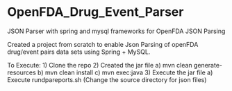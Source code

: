 # OpenFDA_Drug_Event_Parser
JSON Parser with spring and mysql frameworks for OpenFDA JSON Parsing


Created a project from scratch to enable Json Parsing of openFDA drug/event pairs data sets using Spring + MySQL.

To Execute: 1) Clone the repo 2) Created the jar file a) mvn clean generate-resources b) mvn clean install c) mvn exec:java 3) Execute the jar file a) Execute rundpareports.sh (Change the source directory for json files)
